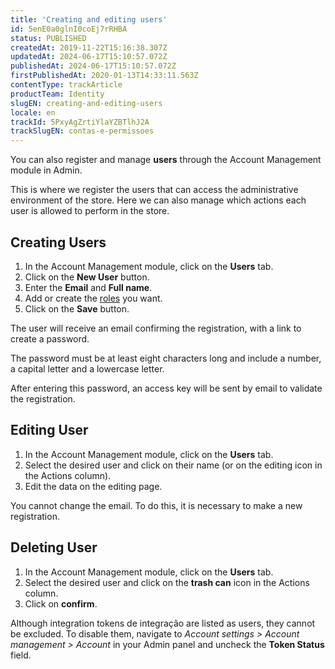 ```yaml
---
title: 'Creating and editing users'
id: 5enE0a0glnI0coEj7rRHBA
status: PUBLISHED
createdAt: 2019-11-22T15:16:38.307Z
updatedAt: 2024-06-17T15:10:57.072Z
publishedAt: 2024-06-17T15:10:57.072Z
firstPublishedAt: 2020-01-13T14:33:11.563Z
contentType: trackArticle
productTeam: Identity
slugEN: creating-and-editing-users
locale: en
trackId: 5PxyAgZrtiYlaYZBTlhJ2A
trackSlugEN: contas-e-permissoes
---
```


You can also register and manage __users__ through the Account Management module in Admin.

This is where we register the users that can access the administrative environment of the store. Here we can also manage which actions each user is allowed to perform in the store.

## Creating Users

1. In the Account Management module, click on the **Users** tab.
2. Click on the **New User** button.
3. Enter the **Email** and **Full name**.
4. Add or create the [roles](https://help.vtex.com/en/tutorial/gerenciando-usuarios--tutorials_512) you want.
5. Click on the **Save** button.

The user will receive an email confirming the registration, with a link to create a password.

The password must be at least eight characters long and include a number, a capital letter and a lowercase letter.

After entering this password, an access key will be sent by email to validate the registration.

## Editing User

1. In the Account Management module, click on the **Users** tab.
2. Select the desired user and click on their name (or on the editing icon in the Actions column).
3. Edit the data on the editing page.

You cannot change the email. To do this, it is necessary to make a new registration.

## Deleting User

1. In the Account Management module, click on the **Users** tab.
2. Select the desired user and click on the **trash can** icon in the Actions column.
3. Click on **confirm**.

<div class="alert alert-info">
Although integration tokens de integração are listed as users, they cannot be excluded. To disable them, navigate to <em>Account settings > Account management > Account</em> in your Admin panel and uncheck the <strong>Token Status</strong> field.
</div>
